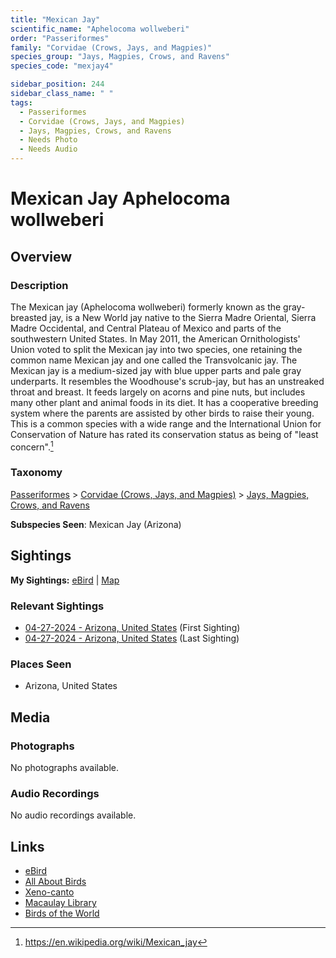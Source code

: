 ```yaml
---
title: "Mexican Jay"
scientific_name: "Aphelocoma wollweberi"
order: "Passeriformes"
family: "Corvidae (Crows, Jays, and Magpies)"
species_group: "Jays, Magpies, Crows, and Ravens"
species_code: "mexjay4"

sidebar_position: 244
sidebar_class_name: " "
tags: 
  - Passeriformes
  - Corvidae (Crows, Jays, and Magpies)
  - Jays, Magpies, Crows, and Ravens
  - Needs Photo
  - Needs Audio
---
```


# Mexican Jay <span className='sci_name'>Aphelocoma wollweberi</span>

## Overview

### Description
The Mexican jay (Aphelocoma wollweberi)  formerly known as the gray-breasted jay, is a New World jay native to the Sierra Madre Oriental, Sierra Madre Occidental, and Central Plateau of Mexico and parts of the southwestern United States. In May 2011, the American Ornithologists' Union voted to split the Mexican jay into two species, one retaining the common name Mexican jay and one called the Transvolcanic jay. The Mexican jay is a medium-sized jay with blue upper parts and pale gray underparts. It resembles the Woodhouse's scrub-jay, but has an unstreaked throat and breast. It feeds largely on acorns and pine nuts, but includes many other plant and animal foods in its diet. It has a cooperative breeding system where the parents are assisted by other birds to raise their young. This is a common species with a wide range and the International Union for Conservation of Nature has rated its conservation status as being of "least concern".[^1]

[^1]: https://en.wikipedia.org/wiki/Mexican_jay

### Taxonomy
[Passeriformes](/tags/passeriformes) > [Corvidae (Crows, Jays, and Magpies)](/tags/corvidae-crows-jays-and-magpies) > [Jays, Magpies, Crows, and Ravens](/tags/jays-magpies-crows-and-ravens)

**Subspecies Seen**: Mexican Jay (Arizona)


## Sightings

**My Sightings:** [eBird](https://ebird.org/lifelist?r=world&time=life&spp=mexjay4) | [Map](/map?species_code=mexjay4)

### Relevant Sightings

* [04-27-2024 - Arizona, United States](https://ebird.org/checklist/S170587152) (First Sighting)
* [04-27-2024 - Arizona, United States](https://ebird.org/checklist/S170587148) (Last Sighting)

### Places Seen

* Arizona, United States



## Media
### Photographs
No photographs available.

### Audio Recordings
No audio recordings available.

## Links
* [eBird](https://ebird.org/species/mexjay4) 
* [All About Birds](https://www.allaboutbirds.org/guide/mexjay4) 
* [Xeno-canto](https://www.xeno-canto.org/species/aphelocoma-wollweberi) 
* [Macaulay Library](https://search.macaulaylibrary.org/catalog?taxonCode=mexjay4&sort=rating_rank_desc)
* [Birds of the World](https://birdsoftheworld.org/bow/species/mexjay4)
